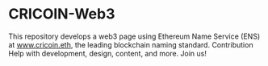# CRICOIN-Web3
This repository develops a web3 page using Ethereum Name Service (ENS) at www.cricoin.eth, the leading blockchain naming standard. Contribution Help with development, design, content, and more. Join us!

